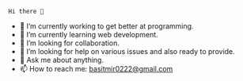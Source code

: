     Hi there 👋


- 🔭 I’m currently working to get better at programming.
- 🌱 I’m currently learning web development.
- 👯 I’m looking for collaboration.
- 🤔 I’m looking for help on various issues and also ready to provide.
- 💬 Ask me about anything.
- 📫 How to reach me:
      basitmir0222@gmail.com
      

